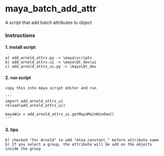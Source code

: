 # maya_batch_add_attr
A script that add batch attributes to object

### Instructions

#### 1. install script
    a) add_arnold_attrs.py -> \maya\scripts
    b) add_arnold_attrs.ui -> \maya\Qt_dev\ui 
    c) add_arnold_attrs_ui.py -> \maya\Qt_dev

#### 2.  run script
	copy this into maya script editor and run
   
	'''
	import add_arnold_attrs_ui
	reload(add_arnold_attrs_ui)
	
	mayaWin = add_arnold_attrs_ui.getMayaMainWindow()
	'''

#### 3. tips
    b) checked "For Arnold" to add "mtoa_constant_" before attribute name
    b) If you select a group, the attribute will be add on the objects inside the group
